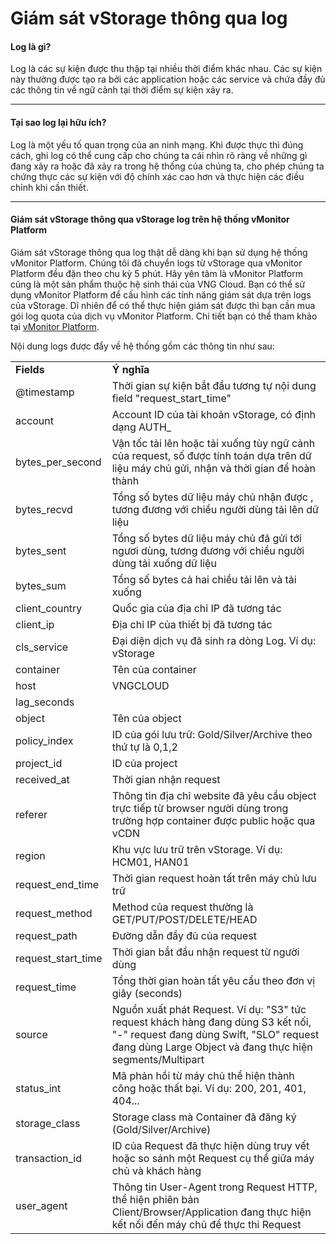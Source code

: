 # Giám sát vStorage thông qua log

#### Log là gì? 

Log là các sự kiện được thu thập tại nhiều thời điểm khác nhau. Các sự kiện này thường được tạo ra bởi các application hoặc các service và chứa đầy đủ các thông tin về ngữ cảnh tại thời điểm sự kiện xảy ra.

***

#### Tại sao log lại hữu ích? 

Log là một yếu tố quan trọng của an ninh mạng. Khi được thực thi đúng cách, ghi log có thể cung cấp cho chúng ta cái nhìn rõ ràng về những gì đang xảy ra hoặc đã xảy ra trong hệ thống của chúng ta, cho phép chúng ta chứng thực các sự kiện với độ chính xác cao hơn và thực hiện các điều chỉnh khi cần thiết.

***

#### Giám sát vStorage thông qua vStorage log trên hệ thống vMonitor Platform 

Giám sát vStorage thông qua log thật dễ dàng khi bạn sử dụng hệ thống vMonitor Platform. Chúng tôi đã chuyển logs từ vStorage qua vMonitor Platform đều đặn theo chu kỳ 5 phút. Hãy yên tâm là vMonitor Platform cũng là một sản phẩm thuộc hệ sinh thái của VNG Cloud. Bạn có thể sử dụng vMonitor Platform để cấu hình các tính năng giám sát dựa trên logs của vStorage. Dĩ nhiên để có thể thực hiện giám sát được thì bạn cần mua gói log quota của dịch vụ vMonitor Platform. Chi tiết bạn có thể tham khảo tại [vMonitor Platform](https://docs.vngcloud.vn/vng-cloud-document/vn/vmonitor). 

Nội dung logs được đẩy về hệ thống gồm các thông tin như sau:

|  |  |
| --- | --- |
| **Fields** | **Ý nghĩa** |
| @timestamp | Thời gian sự kiện bắt đầu tương tự nội dung field "request_start_time" |
| account | Account ID của tài khoản vStorage, có định dạng AUTH_<ID> |
| bytes_per_second | Vận tốc tải lên hoặc tải xuống tùy ngữ cảnh của request, số được tính toán dựa trên dữ liệu máy chủ gửi, nhận và thời gian để hoàn thành |
| bytes_recvd | Tổng số bytes dữ liệu máy chủ nhận được , tương đương với chiều người dùng tải lên dữ liệu |
| bytes_sent | Tổng số bytes dữ liệu máy chủ đã gửi tới ngươi dùng, tương đương với chiều người dùng tải xuống dữ liệu |
| bytes_sum | Tổng số bytes cả hai chiều tải lên và tải xuống |
| client_country | Quốc gia của địa chỉ IP đã tương tác |
| client_ip | Địa chỉ IP của thiết bị đã tương tác |
| cls_service | Đại diện dịch vụ đã sinh ra dòng Log. Ví dụ: vStorage |
| container | Tên của container |
| host | VNGCLOUD |
| lag_seconds |  |
| object | Tên của object |
| policy_index | ID của gói lưu trữ: Gold/Silver/Archive theo thứ tự là 0,1,2 |
| project_id | ID của project |
| received_at | Thời gian nhận request |
| referer | Thông tin địa chỉ website đã yêu cầu object trực tiếp từ browser người dùng trong trường hợp container được public hoặc qua vCDN |
| region | Khu vực lưu trữ trên vStorage. Ví dụ: HCM01, HAN01 |
| request_end_time | Thời gian request hoàn tất trên máy chủ lưu trữ |
| request_method | Method của request thường là GET/PUT/POST/DELETE/HEAD |
| request_path | Đường dẫn đầy đủ của request |
| request_start_time | Thời gian bắt đầu nhận request từ người dùng |
| request_time | Tổng thời gian hoàn tất yêu cầu theo đơn vị giây (seconds) |
| source | Nguồn xuất phát Request. Ví dụ: "S3" tức request khách hàng đang dùng S3 kết nối, "-" request đang dùng Swift, "SLO" request đang dùng Large Object và đang thực hiện segments/Multipart |
| status_int | Mã phản hồi từ máy chủ thể hiện thành công hoặc thất bại. Ví dụ: 200, 201, 401, 404... |
| storage_class | Storage class mà Container đã đăng ký (Gold/Silver/Archive) |
| transaction_id | ID của Request đã thực hiện dùng truy vết hoặc so sánh một Request cụ thể giữa máy chủ và khách hàng |
| user_agent | Thông tin User-Agent trong Request HTTP, thể hiện phiên bản Client/Browser/Application đang thực hiện kết nối đến máy chủ để thực thi Request |
